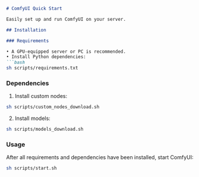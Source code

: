 ```markdown
# ComfyUI Quick Start

Easily set up and run ComfyUI on your server.

## Installation

### Requirements

• A GPU-equipped server or PC is recommended.  
• Install Python dependencies:
```bash
sh scripts/requirements.txt
```

### Dependencies

1. Install custom nodes:
```bash
sh scripts/custom_nodes_download.sh
```

2. Install models:
```bash
sh scripts/models_download.sh
```

### Usage

After all requirements and dependencies have been installed, start ComfyUI:
```bash
sh scripts/start.sh
```
